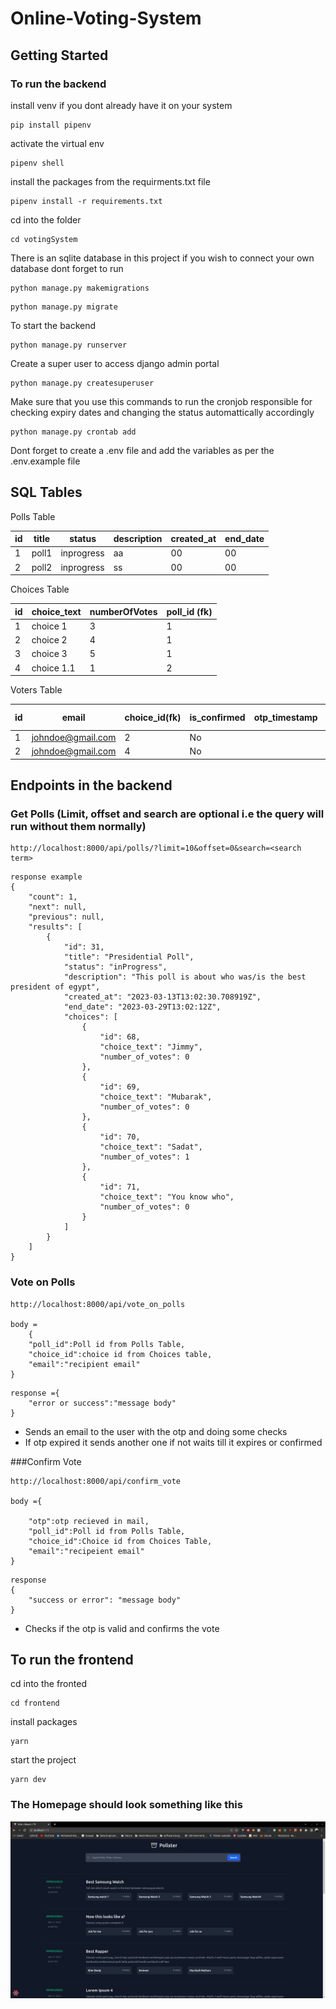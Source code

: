 # Online-Voting-System
## Getting Started

### To run the backend


install venv if you dont already have it on your system
```
pip install pipenv
```
activate the virtual env
```
pipenv shell
```
install the packages from the requirments.txt file
```
pipenv install -r requirements.txt
```

cd into the folder
```
cd votingSystem
```
There is an sqlite database in this project if you wish to connect your own database dont forget to run
```
python manage.py makemigrations
```
```
python manage.py migrate
```
To start the backend
```
python manage.py runserver
```
Create a super user to access django admin portal
```
python manage.py createsuperuser
```
Make sure that you use this commands to run the cronjob responsible for checking expiry dates and changing the status automattically accordingly
```
python manage.py crontab add
```

Dont forget to create a .env file and add the variables as per the .env.example file

## SQL Tables

Polls Table


| id | title | status | description | created_at | end_date |
| --- | --- | --- | --- | --- | --- |
| 1 | poll1 | inprogress | aa | 00 | 00 |
| 2 | poll2 | inprogress | ss | 00 | 00 |

Choices Table

| id | choice_text | numberOfVotes | poll_id (fk) | 
| --- | --- | --- | --- | 
| 1 | choice 1 | 3 | 1 |  
| 2 | choice 2 | 4 | 1 |  
| 3 | choice 3 | 5 | 1 |  
| 4 | choice 1.1 | 1 | 2 |  


Voters Table

| id | email | choice_id(fk) | is_confirmed | otp_timestamp | poll_id (fk) | created_at |
| --- | --- | --- | --- | --- | --- | --- |
| 1 | johndoe@gmail.com | 2 | No |  | 1 |  |
| 2 | johndoe@gmail.com | 4 | No |  |  |  |


## Endpoints in the backend

### Get Polls (Limit, offset and search are optional i.e the query will run without them normally)
```
http://localhost:8000/api/polls/?limit=10&offset=0&search=<search term>
```
```
response example
{
    "count": 1,
    "next": null,
    "previous": null,
    "results": [
        {
            "id": 31,
            "title": "Presidential Poll",
            "status": "inProgress",
            "description": "This poll is about who was/is the best president of egypt",
            "created_at": "2023-03-13T13:02:30.708919Z",
            "end_date": "2023-03-29T13:02:12Z",
            "choices": [
                {
                    "id": 68,
                    "choice_text": "Jimmy",
                    "number_of_votes": 0
                },
                {
                    "id": 69,
                    "choice_text": "Mubarak",
                    "number_of_votes": 0
                },
                {
                    "id": 70,
                    "choice_text": "Sadat",
                    "number_of_votes": 1
                },
                {
                    "id": 71,
                    "choice_text": "You know who",
                    "number_of_votes": 0
                }
            ]
        }
    ]
}
```
### Vote on Polls

```
http://localhost:8000/api/vote_on_polls

body =
    {
    "poll_id":Poll id from Polls Table,
    "choice_id":choice id from Choices table,
    "email":"recipient email"
}
```

```
response ={
    "error or success":"message body"
}
```
* Sends an email to the user with the otp and doing some checks
* If otp expired it sends another one if not waits till it expires or confirmed

###Confirm Vote

```
http://localhost:8000/api/confirm_vote

body ={
    
    "otp":otp recieved in mail,
    "poll_id":Poll id from Polls Table,
    "choice_id":Choice id from Choices Table,
    "email":"recipeient email"
}

```
```
response
{
    "success or error": "message body"
}
```

* Checks if the otp is valid and confirms the vote

## To run the frontend

cd into the fronted
```
cd frontend
```

install packages
```
yarn
```
start the project 
```
yarn dev
```

### The Homepage should look something like this
![alt text](./screenshots/Image1.png)
